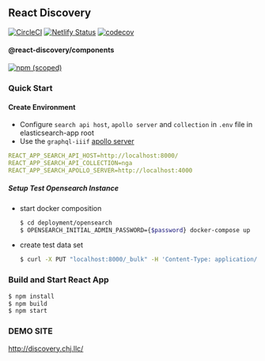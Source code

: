 ## React Discovery
[![CircleCI](https://circleci.com/gh/ubleipzig/react-discovery.svg?style=shield)](https://circleci.com/gh/ubleipzig/react-discovery)
[![Netlify Status](https://api.netlify.com/api/v1/badges/c5727bf2-2ed5-42f7-a8c1-274871f0c3ea/deploy-status)](https://app.netlify.com/sites/react-discovery/deploys)
[![codecov](https://codecov.io/gh/ubleipzig/react-discovery/branch/solr/graph/badge.svg)](https://codecov.io/gh/ubleipzig/react-discovery)

#### @react-discovery/components
[![npm (scoped)](https://img.shields.io/npm/v/@react-discovery/components.svg?color=blue)](https://www.npmjs.com/package/@react-discovery/components)

### Quick Start

#### Create Environment
- Configure `search api host`, `apollo server` and `collection` in `.env` file in elasticsearch-app root
- Use the `graphql-iiif` [apollo server](https://github.com/christopher-h-johnson/graphql-iiif)
```yaml
REACT_APP_SEARCH_API_HOST=http://localhost:8000/
REACT_APP_SEARCH_API_COLLECTION=nga
REACT_APP_SEARCH_APOLLO_SERVER=http://localhost:4000
```
##### Setup Test Opensearch Instance
- start docker composition 
    ```bash
    $ cd deployment/opensearch
    $ OPENSEARCH_INITIAL_ADMIN_PASSWORD={$password} docker-compose up
    ```

- create test data set
    ```bash
    $ curl -X PUT "localhost:8000/_bulk" -H 'Content-Type: application/x-ndjson' --data-binary @test-data/nga-metadata-bulk-1.txt
    ```
    
### Build and Start React App
 ```bash
 $ npm install
 $ npm build
 $ npm start
```

### DEMO SITE
http://discovery.chj.llc/

